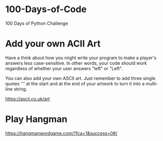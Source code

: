 # 100-Days-of-Code
100 Days of Python Challenge


# Add your own ACII Art

Have a think about how you might write your program to make a player's answers less case-sensitive. In other words, your code should work regardless of whether your user answers "left" or "Left".

You can also add your own ASCII art. Just remember to add three single quotes ''' at the start and at the end of your artwork to turn it into a multi-line string.

https://ascii.co.uk/art

# Play Hangman

https://hangmanwordgame.com/?fca=1&success=0#/
